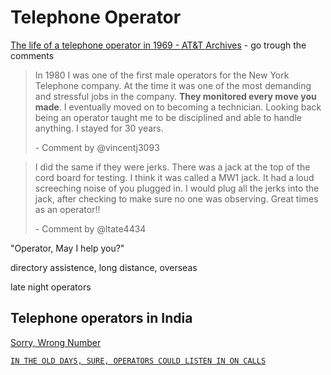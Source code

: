 # Telephone Operator

[The life of a telephone operator in 1969 - AT&T Archives](https://youtube.com/watch?v=zX8RHeSuZZc&feature=shared) - go trough the comments

> In 1980 I was one of the first male operators for the New York Telephone company. At the time it was one of the most demanding and stressful jobs in the company. **They monitored every move you made**. I eventually moved on to becoming a technician. Looking back being an operator taught me to be disciplined and able to handle anything. I stayed for 30 years.
> 
>\- Comment by @vincentj3093

> I did the same if they were jerks.  There was a jack at the top of the cord board for testing.  I think it was called a MW1 jack. It had a loud screeching noise of you plugged in.  I would plug all the jerks into the jack, after checking to make sure no one was observing.  Great times as an operator!!
>
>\- Comment by @ltate4434

"Operator, May I help you?"

directory assistence, long distance, overseas

late night operators

## Telephone operators in India

[Sorry, Wrong Number](https://srajagopalan.substack.com/p/sorry-wrong-number)

[`IN THE OLD DAYS, SURE, OPERATORS COULD LISTEN IN ON CALLS`](https://www.chicagotribune.com/1985/11/03/in-the-old-days-sure-operators-could-listen-in-on-calls/)

